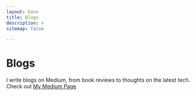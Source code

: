 ```yaml
---
layout: base
title: Blogs
description: >
sitemap: false

---
```

# Blogs

I write blogs on Medium, from book reviews to thoughts on the latest tech. Check out <a href="https://jackyangzzh.medium.com/" target="_blank">My Medium Page</a>

<div class='sk-ww-medium-publication-feed' data-embed-id='25426118'></div><script src='https://widgets.sociablekit.com/medium-publication-feed/widget.js' async defer></script>